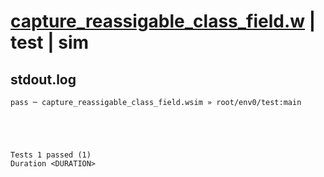 # [capture_reassigable_class_field.w](../../../../../examples/tests/valid/capture_reassigable_class_field.w) | test | sim

## stdout.log
```log
pass ─ capture_reassigable_class_field.wsim » root/env0/test:main
 




Tests 1 passed (1) 
Duration <DURATION>

```

